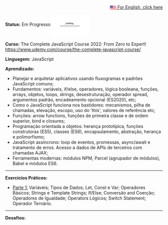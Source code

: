 <p align="right"><a href="README.md"><img src="img/us-flag.png" height="20" align="center">  For English, click here </a></p>

**Status:** Em Progresso<img src="img/loading.gif" height="70" align="middle"></img>
 
**Curso:** The Complete JavaScript Course 2022: From Zero to Expert! https://www.udemy.com/course/the-complete-javascript-course/

**Linguagem:** JavaScript

**Aprendizado:**
- Planejar e arquitetar aplicativos usando fluxogramas e padrões JavaScript comuns;
- Fundamentos: variáveis, if/else, operadores, lógica booleana, funções, arrays, objetos, loops, strings, desestruturação, operador spread, argumentos padrão, encadeamento opcional (ES2020), etc;
- Como o JavaScript funciona nos bastidores: mecanismos, pilha de chamadas, elevação, escopo, uso do 'this', valores de referência etc;
- Funções: arrow functions, funções de primeira classe e de ordem superior, bind e closures;
- Programação orientada a objetos: herança prototípica, funções construtoras (ES5), classes (ES6), encapsulamento, abstração, herança e polimorfismo;
- JavaScript assíncrono: loop de eventos, promessas, async/await e tratamento de erros. Acesso a dados de APIs de terceiros com chamadas AJAX;
- Ferramentas modernas: módulos NPM, Parcel (agrupador de módulos), Babel e módulos ES6.

------------------------------------------------------------------------------------------------------------------------------------------------------- 

 

**Exercícios Práticos:**
- <a href="Part1/practiceExercises.js">Parte 1:</a> Variáveis; Tipos de Dados; Let, Const e Var; Operadores Básicos; Strings e Template Strings;
If/Else; Conversão and Coerção; Operadores de Igualdade; Operators Lógicos; Switch Statement; Operador Ternário.

------------------------------------------------------------------------------------------------------------------------------------------------------- 
 

**Desafios:**

 

 



 

